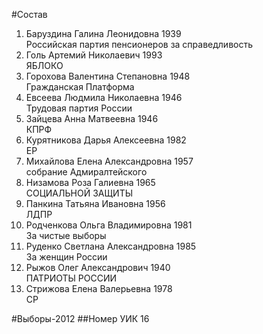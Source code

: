 #Состав
1. Баруздина Галина Леонидовна 1939   
    Российская партия пенсионеров за справедливость
2. Голь Артемий Николаевич 1993   
    ЯБЛОКО
3. Горохова Валентина Степановна 1948   
    Гражданская Платформа
4. Евсеева Людмила Николаевна 1946   
    Трудовая партия России
5. Зайцева Анна Матвеевна 1946   
    КПРФ
6. Курятникова Дарья Алексеевна 1982   
    ЕР
7. Михайлова Елена Александровна 1957   
    собрание Адмиралтейского
8. Низамова Роза Галиевна 1965   
    СОЦИАЛЬНОЙ ЗАЩИТЫ
9. Панкина Татьяна Ивановна 1956   
    ЛДПР
10. Родченкова Ольга Владимировна 1981   
    За чистые выборы
11. Руденко Светлана Александровна 1985   
    За женщин России
12. Рыжов Олег Александрович 1940   
    ПАТРИОТЫ РОССИИ
13. Стрижова Елена Валерьевна 1978   
    СР

#Выборы-2012
##Номер УИК
16